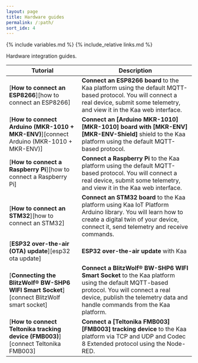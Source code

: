 ```yaml
---
layout: page
title: Hardware guides
permalink: /:path/
sort_idx: 4
---
```


{% include variables.md %}
{% include_relative links.md %}

Hardware integration guides.

| **Tutorial**                                                                              | **Description**                                                                                                                                                                                                    |
|-------------------------------------------------------------------------------------------|--------------------------------------------------------------------------------------------------------------------------------------------------------------------------------------------------------------------|
| [**How to connect an ESP8266**][how to connect an ESP8266]                                | **Connect an ESP8266 board** to the Kaa platform using the default MQTT-based protocol. You will connect a real device, submit some telemetry, and view it in the Kaa web interface.                               |
| [**How to connect Arduino (MKR-1010 + MKR-ENV)**][connect Arduino (MKR-1010 + MKR-ENV)]   | **Connect an [Arduino MKR-1010][MKR-1010] board with [MKR-ENV][MKR-ENV-Shield]** shield to the Kaa platform using the default MQTT-based protocol.                                                                 |
| [**How to connect a Raspberry Pi**][how to connect a Raspberry Pi]                        | **Connect a Raspberry Pi** to the Kaa platform using the default MQTT-based protocol. You will connect a real device, submit some telemetry, and view it in the Kaa web interface.                                 |
| [**How to connect an STM32**][how to connect an STM32]                                    | **Connect an STM32 board** to the Kaa platform using Kaa IoT Platform Arduino library. You will learn how to create a digital twin of your device, connect it, send telemetry and receive commands.                |
| [**ESP32 over-the-air (OTA) update**][esp32 ota update]                                   | **ESP32 over-the-air update** with Kaa                                                                                                                                                                             |
| [**Connecting the BlitzWolf® BW-SHP6 WIFI Smart Socket**][connect BlitzWolf smart socket] | **Connect a BlitzWolf® BW-SHP6 WIFI Smart Socket** to the Kaa platform using the default MQTT-based protocol. You will connect a real device, publish the telemetry data and handle commands from the Kaa platform. |
| [**How to connect Teltonika tracking device (FMB003)**][connect Teltonika FMB003]         | **Connect a [Teltonika FMB003][FMB003] tracking device** to the Kaa platform via TCP and UDP and Codec 8 Extended protocol using the Node-RED.                                                                     |
